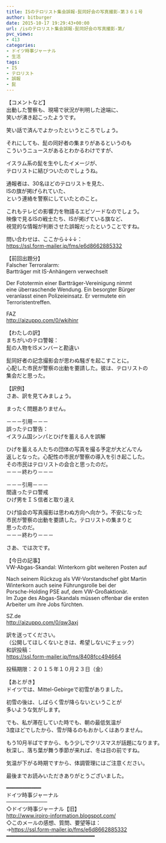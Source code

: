 ```yaml
---
title: ISのテロリスト集会誤報-髭同好会の写真撮影-第３６１号
author: bitburger
date: 2015-10-17 19:29:43+00:00
url: /isのテロリスト集会誤報-髭同好会の写真撮影-第/
pvc_views:
- 413
categories:
- ドイツ時事ジャーナル
- 生活
tags:
- IS
- テロリスト
- 誤報
- 髭
---
```

【コメントなど】  
出動した警察も、現場で状況が判明した途端に、  
笑いが沸き起こったようです。  
  
笑い話で済んでよかったというところでしょう。  
  
それにしても、髭の同好者の集まりがあるというのも  
こういうニュースがあるとわかるわけですが、  
  
イスラム系の髭を生やしたイメージが、  
テロリストに結びついたのでしょうね。  
  
通報者は、30名ほどのテロリストを見た、  
ISの旗が掲げられていた、  
という連絡を警察にしていたとのこと。  
  
これもテレビの影響力を物語るエピソードなのでしょう。  
映像で見るISの戦士たち、ISが掲げている旗など、  
視覚的な情報が判断させた誤報だったということですね。  
  
問い合わせは、ここから↓↓↓：  
<https://ssl.form-mailer.jp/fms/e6d8662885332>  
  
  
【前回出題分】  
Falscher Terroralarm:  
Bartträger mit IS-Anhängern verwechselt  
  
Der Fototermin einer Bartträger-Vereinigung nimmt  
eine überraschende Wendung. Ein besorgter Bürger  
veranlasst einen Polizeieinsatz. Er vermutete ein  
Terroristentreffen.  
  
FAZ  
<http://aizuppo.com/0/wkihinr>  
  
【わたしの訳】  
まちがいのテロ警報：  
髭の人物をISメンバーと勘違い  
  
髭同好者の記念撮影会が思わぬ騒ぎを起こすことに。  
心配した市民が警察の出動を要請した。彼は、テロリストの  
集会だと思った。  
  
  
【訳例】  
さあ、訳を見てみましょう。  
  
まったく問題ありません。  
  
－－－引用－－－  
誤ったテロ警告：  
イスラム国シンパとひげを蓄える人を誤解  
  
ひげを蓄える人たちの団体の写真を撮る予定が大どんでん  
返しとなった。心配性の市民が警察の導入を引き起こした。  
その市民はテロリストの会合と思ったのだ。  
－－－終わり－－－  
  
  
－－－引用－－－  
間違ったテロ警戒  
ひげ男をＩＳ信者と取り違え  
  
ひげ協会の写真撮影は思わぬ方向へ向かう。不安になった  
市民が警察の出動を要請した。テロリストの集まりと  
思ったのだ。  
－－－終わり－－－  
  
  
さあ、では次です。  
  
【今日の記事】  
VW-Abgas-Skandal: Winterkorn gibt weiteren Posten auf  
  
Nach seinem Rückzug als VW-Vorstandschef gibt Martin  
Winterkorn auch seine Führungsrolle bei der  
Porsche-Holding PSE auf, dem VW-Großaktionär.  
Im Zuge des Abgas-Skandals müssen offenbar die ersten  
Arbeiter um ihre Jobs fürchten.  
  
SZ.de  
<http://aizuppo.com/0/qw3axj>  
  
  
訳を送ってください。  
（公開してほしくないときは、希望しないにチェック）  
和訳投稿：  
 <https://ssl.form-mailer.jp/fms/8408fcc494664>  
  
投稿期限：２０１５年１０月２３日（金）  
  
【あとがき】  
ドイツでは、Mittel-Gebirgeで初雪がありました。  
  
初雪の後は、しばらく雪が降らないということが  
多いような気がします。  
  
でも、私が滞在していた時でも、朝の最低気温が  
3度ほどでしたから、雪が降るのもおかしくはありません。  
  
もう10月半ばですから、もう少しでクリスマスが話題になります。  
秋深し、落ち葉が舞う季節が来れば、冬は目の前ですね。  
  
気温が下がる時期ですから、体調管理にはご注意ください。  
  
  
  
最後までお読みいただきありがとうございました。  
  
  
━━━━━━━━━━━  
ドイツ時事ジャーナル  
───────────  
◇ドイツ時事ジャーナル【旧】  
<http://www.iroiro-information.blogspot.com/>  
◇このメールの感想、質問、要望等は：  
-><https://ssl.form-mailer.jp/fms/e6d8662885332>  
━━━━━━━━━━━━━━━━━━━━━━━━━━━━